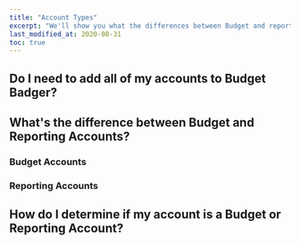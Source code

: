 ```yaml
---
title: "Account Types"
excerpt: "We'll show you what the differences between Budget and reporting Accounts are and why adding all of your accounts to Budget Badger is the right way to go!"
last_modified_at: 2020-08-31
toc: true
---
```


## Do I need to add all of my accounts to Budget Badger?

## What's the difference between Budget and Reporting Accounts?

### Budget Accounts

### Reporting Accounts

## How do I determine if my account is a Budget or Reporting Account?
